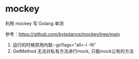 # mockey
利用 mockey 写 Golang 单测

参考：https://github.com/bytedance/mockey/tree/main

1. 运行的时候禁用内联:-gcflags="all=-l -N"
2. GetMethod 无法对私有方法进行mock, 只能mock公有的方法